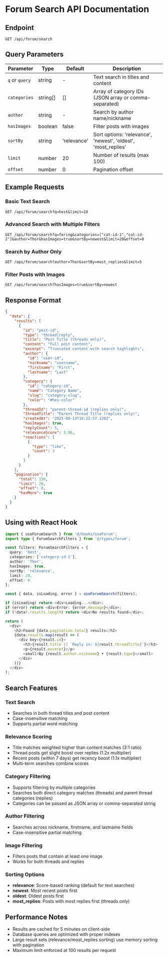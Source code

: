 # Forum Search API Documentation

## Endpoint
`GET /api/forum/search`

## Query Parameters

| Parameter | Type | Default | Description |
|-----------|------|---------|-------------|
| `q` or `query` | string | - | Text search in titles and content |
| `categories` | string[] | [] | Array of category IDs (JSON array or comma-separated) |
| `author` | string | - | Search by author name/nickname |
| `hasImages` | boolean | false | Filter posts with images |
| `sortBy` | string | 'relevance' | Sort options: 'relevance', 'newest', 'oldest', 'most_replies' |
| `limit` | number | 20 | Number of results (max 100) |
| `offset` | number | 0 | Pagination offset |

## Example Requests

### Basic Text Search
```
GET /api/forum/search?q=hest&limit=10
```

### Advanced Search with Multiple Filters
```
GET /api/forum/search?q=foring&categories=["cat-id-1","cat-id-2"]&author=Thor&hasImages=true&sortBy=newest&limit=20&offset=0
```

### Search by Author Only
```
GET /api/forum/search?author=Thor&sortBy=most_replies&limit=5
```

### Filter Posts with Images
```
GET /api/forum/search?hasImages=true&sortBy=newest
```

## Response Format

```json
{
  "data": {
    "results": [
      {
        "id": "post-id",
        "type": "thread|reply",
        "title": "Post Title (threads only)",
        "content": "Full post content",
        "excerpt": "Truncated content with search highlights",
        "author": {
          "id": "user-id",
          "nickname": "username",
          "firstname": "First",
          "lastname": "Last"
        },
        "category": {
          "id": "category-id",
          "name": "Category Name",
          "slug": "category-slug",
          "color": "#hex-color"
        },
        "threadId": "parent-thread-id (replies only)",
        "threadTitle": "Parent Thread Title (replies only)",
        "createdAt": "2025-08-13T16:22:57.128Z",
        "hasImages": true,
        "replyCount": 5,
        "relevanceScore": 3.96,
        "reactions": [
          {
            "type": "like",
            "count": 3
          }
        ]
      }
    ],
    "pagination": {
      "total": 150,
      "limit": 20,
      "offset": 0,
      "hasMore": true
    }
  }
}
```

## Using with React Hook

```typescript
import { useForumSearch } from '@/hooks/useForum';
import type { ForumSearchFilters } from '@/types/forum';

const filters: ForumSearchFilters = {
  query: 'hest',
  categories: ['category-id-1'],
  author: 'Thor',
  hasImages: true,
  sortBy: 'relevance',
  limit: 20,
  offset: 0
};

const { data, isLoading, error } = useForumSearch(filters);

if (isLoading) return <div>Loading...</div>;
if (error) return <div>Error: {error.message}</div>;
if (!data?.results.length) return <div>No results found</div>;

return (
  <div>
    <h2>Found {data.pagination.total} results</h2>
    {data.results.map(result => (
      <div key={result.id}>
        <h3>{result.title || `Reply in: ${result.threadTitle}`}</h3>
        <p>{result.excerpt}</p>
        <small>By {result.author.nickname} • {result.type}</small>
      </div>
    ))}
  </div>
);
```

## Search Features

### Text Search
- Searches in both thread titles and post content
- Case-insensitive matching
- Supports partial word matching

### Relevance Scoring
- Title matches weighted higher than content matches (3:1 ratio)
- Thread posts get slight boost over replies (1.2x multiplier)
- Recent posts (within 7 days) get recency boost (1.1x multiplier)
- Multi-term searches combine scores

### Category Filtering
- Supports filtering by multiple categories
- Searches both direct category matches (threads) and parent thread categories (replies)
- Categories can be passed as JSON array or comma-separated string

### Author Filtering
- Searches across nickname, firstname, and lastname fields
- Case-insensitive partial matching

### Image Filtering
- Filters posts that contain at least one image
- Works for both threads and replies

### Sorting Options
- **relevance**: Score-based ranking (default for text searches)
- **newest**: Most recent posts first
- **oldest**: Oldest posts first  
- **most_replies**: Posts with most replies first (threads only)

## Performance Notes

- Results are cached for 5 minutes on client-side
- Database queries are optimized with proper indexes
- Large result sets (relevance/most_replies sorting) use memory sorting with pagination
- Maximum limit enforced at 100 results per request